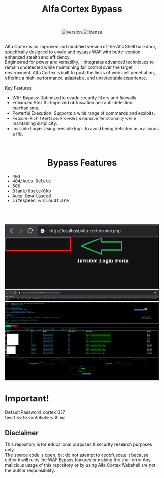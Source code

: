 <div align="center"><h1>Alfa Cortex Bypass</h1></div>
<br>
<div align="center">

![version](https://camo.githubusercontent.com/375cefe6fef57f1709b07503c1f4f6e999ba5e3c3d9758739b99a49b871fa2e0/68747470733a2f2f696d672e736869656c64732e696f2f62616467652f5048502d616c6c2d626c7565)
![license](https://camo.githubusercontent.com/6eb2c38af93b1908393b5825182af4608fb27a15130bb3ea5ff9ce113589a285/68747470733a2f2f696d672e736869656c64732e696f2f62616467652f4c4943454e53452d4d49542d6c696d65)
</div>
<br>
Alfa Cortex is an improved and modified version of the Alfa Shell backdoor, specifically designed to evade and bypass WAF with better version, enhanced stealth and efficiency.<br>Engineered for power and versatility, it integrates advanced techniques to remain undetected while maintaining full control over the target environment, Alfa Cortex is built to push the limits of webshell penetration, offering a high-performance, adaptable, and undetectable experience.<br><br>
Key Features:

* WAF Bypass: Optimized to evade security filters and firewalls.
* Enhanced Stealth: Improved obfuscation and anti-detection mechanisms.
* Powerful Execution: Supports a wide range of commands and exploits.
* Feature-Rich Interface: Provides extensive functionality while maintaining simplicity.
* Invisible Login: Using invisible login to avoid being detected as malicious a file.
<br>
<div align="center"><h1>Bypass Features</h1></div>
<samp>

* 403
* 404/Auto Delete
* 500
* Blank/0byte/0kb
* Auto Downloaded
* Litespeed & Cloudflare

</samp>
<br>
<div align="center"><h1></h1></div>
<img src="https://raw.githubusercontent.com/vlain1337/Alfa-Cortex/refs/heads/main/img/login-1.png">
<img src="https://raw.githubusercontent.com/vlain1337/Alfa-Cortex/refs/heads/main/img/login-2.png">
<img src="https://raw.githubusercontent.com/vlain1337/Alfa-Cortex/refs/heads/main/img/main-shell.png">
</div>
<br>
<div><h1>Important!</h1></div>
Default Password: cortex1337<br>
feel free to contribute with us!
<br>

## Disclaimer

This repository is for educational purposes & security research purposes only.
<br>
The source code is open, but do not attempt to deobfuscate it because either it will ruins the WAF Bypass features or making the shell error
Any malicious usage of this repository or by using Alfa Cortex Webshell are not the author responsibility.
